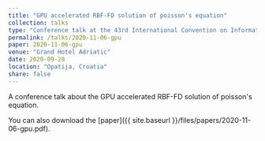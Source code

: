 ```yaml
---
title: "GPU accelerated RBF-FD solution of poisson's equation"
collection: talks
type: "Conference talk at the 43rd International Convention on Information, Communication and Electronic Technology (MIPRO)"
permalink: /talks/2020-11-06-gpu
paper: 2020-11-06-gpu
venue: "Grand Hotel Adriatic"
date: 2020-09-28
location: "Opatija, Croatia"
share: false
---
```


A conference talk about the GPU accelerated RBF-FD solution of poisson's equation.

You can also download the [paper]({{ site.baseurl }}/files/papers/2020-11-06-gpu.pdf).
